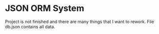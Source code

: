 # JSON ORM System

Project is not finished and there are many things that I want to rework.
File db.json contains all data.
